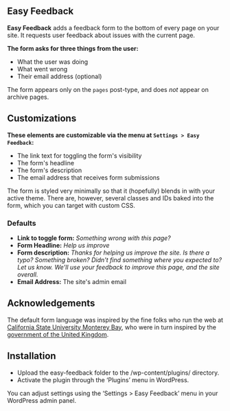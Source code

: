 ## Easy Feedback
**Easy Feedback** adds a feedback form to the bottom of every page on your site. It requests user feedback about issues with the current page.

**The form asks for three things from the user:**

- What the user was doing
- What went wrong
- Their email address (optional)

The form appears only on the `pages` post-type, and does _not_ appear on archive pages.

## Customizations

**These elements are customizable via the menu at `Settings > Easy Feedback`:**

- The link text for toggling the form's visibility
- The form's headline
- The form's description
- The email address that receives form submissions

The form is styled very minimally so that it (hopefully) blends in with your active theme. There are, however, several classes and IDs baked into the form, which you can target with custom CSS.

### Defaults

- **Link to toggle form:** _Something wrong with this page?_
- **Form Headline:** _Help us improve_
- **Form description:** _Thanks for helping us improve the site. Is there a typo? Something broken? Didn't find something where you expected to? Let us know. We'll use your feedback to improve this page, and the site overall._
- **Email Address:** The site's admin email

## Acknowledgements

The default form language was inspired by the fine folks who run the web at [California State University Monterey Bay](http://csumb.edu), who were in turn inspired by the [government of the United Kingdom](http://gov.uk).

## Installation
- Upload the easy-feedback folder to the /wp-content/plugins/ directory.
- Activate the plugin through the ‘Plugins’ menu in WordPress.

You can adjust settings using the ‘Settings > Easy Feedback’ menu in your WordPress admin panel.
